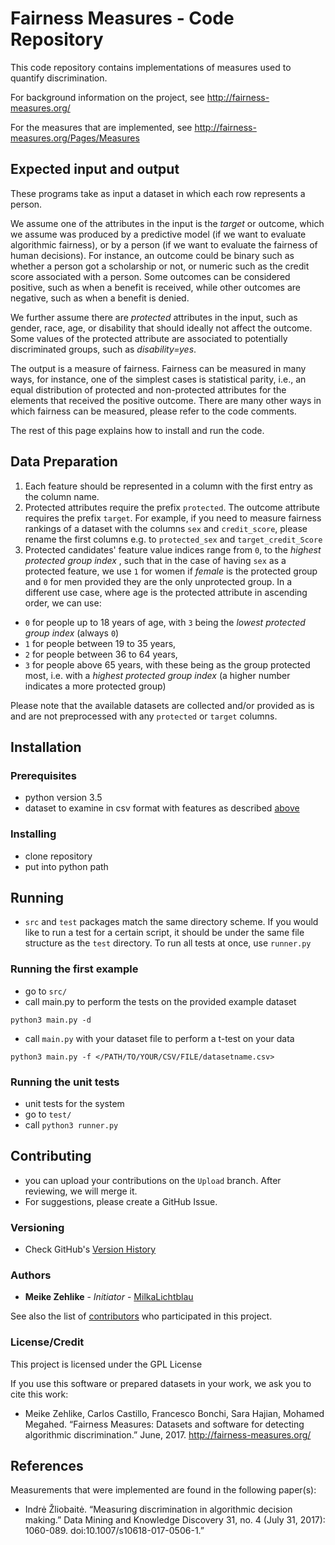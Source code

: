 # Fairness Measures - Code Repository

This code repository contains implementations of measures used to quantify discrimination.

For background information on the project, see http://fairness-measures.org/

For the measures that are implemented, see http://fairness-measures.org/Pages/Measures

## Expected input and output

These programs take as input a dataset in which each row represents a person.

We assume one of the attributes in the input is the *target* or outcome, which we assume was produced by a predictive model (if we want to evaluate algorithmic fairness), or by a person (if we want to evaluate the fairness of human decisions). For instance, an outcome could be binary such as whether a person got a scholarship or not, or numeric such as the credit score associated with a person. Some outcomes can be considered positive, such as when a benefit is received, while other outcomes are negative, such as when a benefit is denied.

We further assume there are *protected* attributes in the input, such as gender, race, age, or disability that should ideally not affect the outcome. Some values of the protected attribute are associated to potentially discriminated groups, such as *disability=yes*.

The output is a measure of fairness. Fairness can be measured in many ways, for instance, one of the simplest cases is statistical parity, i.e., an equal distribution of protected and non-protected attributes for the elements that received the positive outcome. There are many other ways in which fairness can be measured, please refer to the code comments.

The rest of this page explains how to install and run the code.

## Data Preparation

1. Each feature should be represented in a column with the first entry as the column name.
2. Protected attributes require the prefix ``protected``. The outcome attribute requires the prefix ``target``.
For example, if you need to measure fairness rankings of a dataset with the columns ``sex`` and ``credit_score``,
please rename the first columns e.g. to ``protected_sex`` and ``target_credit_Score``
3. Protected candidates' feature value indices range from ``0``, to the <i> highest protected group index </i>, such that in the case of having ``sex`` as a protected feature,
we use ``1`` for women if <i>female</i> is the protected group and ``0`` for men provided they are the only unprotected group. In a different use case,
where age is the protected attribute in ascending order, we can use:
 - ``0`` for people up to 18 years of age, with ``3`` being the <i>lowest protected group index</i> (always ``0``)
 - ``1`` for people between 19 to 35 years,
 - ``2`` for people between 36 to 64 years,
 - ``3`` for people above 65 years, with these being as the group protected most, i.e. with a <i> highest protected group index </i> (a higher number indicates a more protected group)
 
 Please note that the available datasets are collected and/or provided as is and are not preprocessed with any ``protected`` or ``target`` columns.

## Installation

### Prerequisites

* python version 3.5
* dataset to examine in csv format with features as described [above](#getting-started)

### Installing

* clone repository
* put into python path

## Running

* ``src`` and ``test`` packages match the same directory scheme. If you would like to run a test for a certain script, it should be under the same file structure as the ``test`` directory. To run all tests at once, use ``runner.py``

### Running the first example

* go to ``src/``
* call main.py to perform the tests on the provided example dataset
```
python3 main.py -d
```
* call ``main.py`` with your dataset file to perform a t-test on your data
```
python3 main.py -f </PATH/TO/YOUR/CSV/FILE/datasetname.csv>
```

### Running the unit tests

* unit tests for the system
* go to ``test/``
* call ```python3 runner.py```

## Contributing

* you can upload your contributions on the ``Upload`` branch. After reviewing, we will merge it.
* For suggestions, please create a GitHub Issue.

### Versioning

* Check GitHub's [Version History](https://github.com/megantosh/fairness_measures/commits/Code_read_only/src)
<!--
* Do we have any special versioning tools? I guess it's just git, right?
-->

### Authors

* **Meike Zehlike** - *Initiator* - [MilkaLichtblau](https://github.com/MilkaLichtblau)

See also the list of [contributors](https://github.com/megantosh/fairness_measures/graphs/contributors) who participated in this project.

### License/Credit

This project is licensed under the GPL License <!-- - see the [LICENSE.md](LICENSE.md) file for details -->

If you use this software or prepared datasets in your work, we ask you to cite this work:

* Meike Zehlike, Carlos Castillo, Francesco Bonchi, Sara Hajian, Mohamed Megahed. “Fairness Measures: Datasets and software for detecting algorithmic discrimination.” June, 2017. http://fairness-measures.org/ 

## References

Measurements that were implemented are found in the following paper(s):

* Indrė Žliobaitė. “Measuring discrimination in algorithmic decision making.” Data Mining and Knowledge Discovery 31, no. 4 (July 31, 2017): 1060-089. doi:10.1007/s10618-017-0506-1.”


